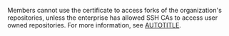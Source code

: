 Members cannot use the certificate to access forks of the organization's repositories, unless the enterprise has allowed SSH CAs to access user owned repositories. For more information, see [AUTOTITLE](/organizations/managing-git-access-to-your-organizations-repositories/about-ssh-certificate-authorities).
